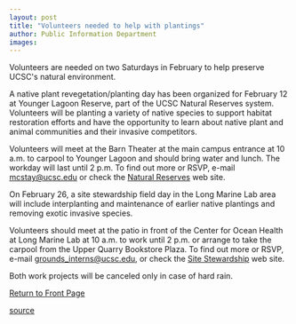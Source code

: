 ```yaml
---
layout: post
title: "Volunteers needed to help with plantings"
author: Public Information Department
images:
---
```


Volunteers are needed on two Saturdays in February to help preserve UCSC's natural environment.

A native plant revegetation/planting day has been organized for February 12 at Younger Lagoon Reserve, part of the UCSC Natural Reserves system. Volunteers will be planting a variety of native species to support habitat restoration efforts and have the opportunity to learn about native plant and animal communities and their invasive competitors.

Volunteers will meet at the Barn Theater at the main campus entrance at 10 a.m. to carpool to Younger Lagoon and should bring water and lunch. The workday will last until 2 p.m. To find out more or RSVP, e-mail [mcstay@ucsc.edu][1] or check the [Natural Reserves][2] web site.

On February 26, a site stewardship field day in the Long Marine Lab area will include interplanting and maintenance of earlier native plantings and removing exotic invasive species.

Volunteers should meet at the patio in front of the Center for Ocean Health at Long Marine Lab at 10 a.m. to work until 2 p.m. or arrange to take the carpool from the Upper Quarry Bookstore Plaza. To find out more or RSVP, e-mail [grounds_interns@ucsc.edu][3], or check the [Site Stewardship][4] web site.  

Both work projects will be canceled only in case of hard rain.

  

[Return to Front Page][5]

[1]: mailto:mcstay@ucsc.edu
[2]: http://ucreserve.ucsc.edu/ucsccnr/stewday.html
[3]: mailto:grounds_interns@ucsc.edu
[4]: http://ucscplant.ucsc.edu/ucscplant/Grounds/index.jsp?page=Stewardship_Program
[5]: http://currents.ucsc.edu/

[source](http://www1.ucsc.edu/currents/04-05/02-07/brief-plantings.asp "Permalink to brief-plantings")
